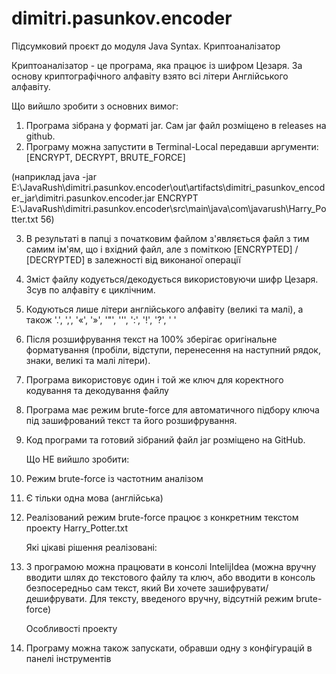 # dimitri.pasunkov.encoder

Підсумковий проєкт до модуля Java Syntax. Криптоаналізатор

Криптоаналізатор - це програма, яка працює із шифром Цезаря.
За основу криптографічного алфавіту взято всі літери Англійського алфавіту.

   Що вийшло зробити з основних вимог:

1. Програма зібрана у форматі jar. Сам jar файл розміщено в releases на github.
2. Програму можна запустити в Terminal-Local передавши аргументи: [ENCRYPT, DECRYPT, BRUTE_FORCE]  

(наприклад java -jar E:\JavaRush\dimitri.pasunkov.encoder\out\artifacts\dimitri_pasunkov_encoder_jar\dimitri.pasunkov.encoder.jar ENCRYPT E:\JavaRush\dimitri.pasunkov.encoder\src\main\java\com\javarush\Harry_Potter.txt 56)
  

3. В результаті в папці з початковим файлом з'являється файл з тим самим ім'ям, що і вхідний файл, але з поміткою [ENCRYPTED] / [DECRYPTED] в залежності від виконаної операції
4. Зміст файлу кодується/декодується використовуючи шифр Цезаря. Зсув по алфавіту є циклічним.
5. Кодуються лише літери англійського алфавіту (великі та малі), а також '.', ',', '«', '»', '"', '\'', ':', '!', '?', ' '
6. Після розшифрування текст на 100% зберігає оригінальне форматування (пробіли, відступи, перенесення на наступний рядок, знаки, великі та малі літери).
7. Програма використовує один і той же ключ для коректного кодування та декодування файлу
8. Програма має режим brute-force для автоматичного підбору ключа під зашифрований текст та його розшифрування.
9. Код програми та готовий зібраний файл jar розміщено на GitHub.

   
   Що НЕ вийшло зробити:

1. Режим brute-force із частотним  аналізом
2. Є тільки одна мова (англійська)
3. Реалізований режим brute-force працює з конкретним текстом проекту Harry_Potter.txt

   
   Які цікаві рішення реалізовані:

1. З програмою можна працювати в консолі IntelijIdea (можна вручну вводити шлях до текстового файлу та ключ, або вводити в консоль безпосередньо сам текст, який Ви хочете зашифрувати/дешифрувати. Для тексту, введеного вручну, відсутній режим brute-force)
   

   Особливості проекту

1. Програму можна також запускати, обравши одну з конфігурацій в панелі інструментів
